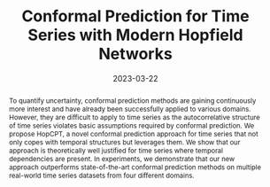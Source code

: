 ---
title: "Conformal Prediction for Time Series with Modern Hopfield Networks"
date: 2023-03-22
publishDate:  2023-03-22
authors: ["**Andreas Auer**, Martin Gauch, Daniel Klotz, Sepp Hochreiter "]
publication_types: ["2"]
abstract: "To quantify uncertainty, conformal prediction methods are gaining continuously more interest and have already been successfully applied to various domains. However, they are difficult to apply to time series as the autocorrelative structure of time series violates basic assumptions required by conformal prediction. We propose HopCPT, a novel conformal prediction approach for time series that not only copes with temporal structures but leverages them. We show that our approach is theoretically well justified for time series where temporal dependencies are present. In experiments, we demonstrate that our new approach outperforms state-of-the-art conformal prediction methods on multiple real-world time series datasets from four different domains."
featured: true
publication: "NeurIPS 2023"
links:
  - icon_pack: ai
    icon: arxiv
    name: Paper
    url: 'https://arxiv.org/abs/2303.12783'
  - icon_pack: fas
    icon: blog # dataverse
    name: Blog
    url: 'https://ml-jku.github.io/HopCPT/'
  - icon_pack: fab
    icon: github
    name: Code
    url: 'https://github.com/ml-jku/HopCPT'
---